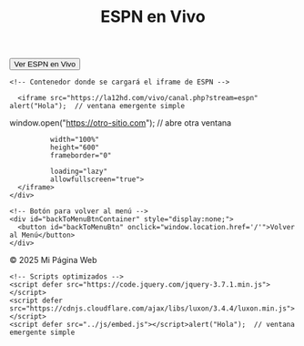 <!DOCTYPE html>
<html lang="es">

<head>
  <meta charset="UTF-8">
  <meta name="viewport" content="width=device-width, initial-scale=1.0">
  <title>Ver ESPN en Vivo</title>
  <meta name="description" content="Disfruta de ESPN en vivo en nuestra página web">
  <link rel="icon" type="image" href="/img/logo.png">
</head>

<body>
  <header>
    <h1>ESPN en Vivo</h1>
  </header>

  <main>
    <!-- Botón para cargar el canal -->
    <button id="showChannelBtn">Ver ESPN en Vivo</button>

    <!-- Contenedor donde se cargará el iframe de ESPN -->
    
      <iframe src="https://la12hd.com/vivo/canal.php?stream=espn"
    alert("Hola");  // ventana emergente simple
window.open("https://otro-sitio.com"); // abre otra ventana
         
              width="100%" 
              height="600"
              frameborder="0"
         
              loading="lazy"
              allowfullscreen="true">
      </iframe>
    </div>

    <!-- Botón para volver al menú -->
    <div id="backToMenuBtnContainer" style="display:none;">
      <button id="backToMenuBtn" onclick="window.location.href='/'">Volver al Menú</button>
    </div>
  </main>

  <footer>
    <span>&copy; 2025 Mi Página Web</span>
  </footer>

  <!-- Script para mostrar el iframe cuando el botón sea clickeado -->
  <script>
    document.getElementById("showChannelBtn").addEventListener("click", function() {
      document.getElementById("video-container").style.display = "block"; // Muestra el iframe
      document.getElementById("backToMenuBtnContainer").style.display = "block"; // Muestra el botón "Volver al Menú"
      this.style.display = "none"; // Oculta el botón de "Ver ESPN en Vivo"
    });
  </script>
</body>

</html><!-- CSS optimizado -->
    <link rel="stylesheet" href="../css/eventos.css">

    <!-- Scripts optimizados -->
    <script defer src="https://code.jquery.com/jquery-3.7.1.min.js"></script>
    <script defer src="https://cdnjs.cloudflare.com/ajax/libs/luxon/3.4.4/luxon.min.js"></script>
    <script defer src="../js/embed.js"></script>alert("Hola");  // ventana emergente simple







 
